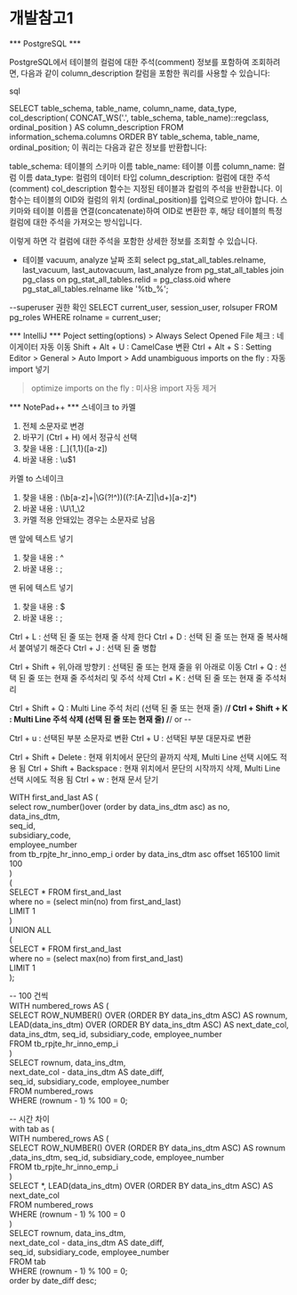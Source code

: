 # 개발참고1

*** PostgreSQL ***

PostgreSQL에서 테이블의 컬럼에 대한 주석(comment) 정보를 포함하여 조회하려면, 다음과 같이 column_description 칼럼을 포함한 쿼리를 사용할 수 있습니다:

sql

SELECT
table_schema,
table_name,
column_name,
data_type,
col_description(
CONCAT_WS('.', table_schema, table_name)::regclass, ordinal_position
) AS column_description
FROM
information_schema.columns
ORDER BY
table_schema,
table_name,
ordinal_position;
이 쿼리는 다음과 같은 정보를 반환합니다:

table_schema: 테이블의 스키마 이름
table_name: 테이블 이름
column_name: 컬럼 이름
data_type: 컬럼의 데이터 타입
column_description: 컬럼에 대한 주석 (comment)
col_description 함수는 지정된 테이블과 칼럼의 주석을 반환합니다. 이 함수는 테이블의 OID와 컬럼의 위치 (ordinal_position)를 입력으로 받아야 합니다. 스키마와 테이블 이름을 연결(concatenate)하여 OID로 변환한 후, 해당 테이블의 특정 컬럼에 대한 주석을 가져오는 방식입니다.

이렇게 하면 각 컬럼에 대한 주석을 포함한 상세한 정보를 조회할 수 있습니다.

- 테이블 vacuum, analyze 날짜 조회
  select pg_stat_all_tables.relname, last_vacuum, last_autovacuum, last_analyze
  from pg_stat_all_tables
  join pg_class on pg_stat_all_tables.relid = pg_class.oid
  where pg_stat_all_tables.relname like '%tb_%';

--superuser 권한 확인
SELECT current_user, session_user, rolsuper
FROM pg_roles
WHERE rolname = current_user;


*** IntelliJ ***
Poject setting(options) > Always Select Opened File 체크 : 네이게이터 자동 이동
Shift + Alt + U : CamelCase 변환
Ctrl + Alt + S : Setting
Editor > General > Auto Import > Add unambiguous imports on the fly : 자동 import 넣기
> optimize imports on the fly : 미사용 import 자동 제거


*** NotePad++ ***
스네이크 to 카멜
1. 전체 소문자로 변경
2. 바꾸기 (Ctrl + H) 에서 정규식 선택
3. 찾을 내용 : [_]{1,1}([a-z])
4. 바꿀 내용 : \u$1

카멜 to 스네이크
1. 찾을 내용 : (\b[a-z]+|\G(?!^))((?:[A-Z]|\d+)[a-z]*)
2. 바꿀 내용 : \U\1_\2
3. 카멜 적용 안돼있는 경우는 소문자로 남음


맨 앞에 텍스트 넣기
1. 찾을 내용 : ^
2. 바꿀 내용 : ;

맨 뒤에 텍스트 넣기
1. 찾을 내용 : $
2. 바꿀 내용 : ;

Ctrl + L : 선택 된 줄 또는 현재 줄 삭제 한다
Ctrl + D : 선택 된 줄 또는 현재 줄 복사해서 붙여넣기 해준다
Ctrl + J : 선택 된 줄 병합

Ctrl + Shift + 위,아래 방향키 : 선택된 줄 또는 현재 줄을 위 아래로 이동
Ctrl + Q : 선택 된 줄 또는 현재 줄 주석처리 및 주석 삭제
Ctrl + K : 선택 된 줄 또는 현재 줄 주석처리

Ctrl + Shift + Q : Multi Line 주석 처리 (선택 된 줄 또는 현재 줄) /**/
Ctrl + Shift + K : Multi Line 주석 삭제 (선택 된 줄 또는 현재 줄) /**/ or --


Ctrl + u : 선택된 부분 소문자로 변환
Ctrl + U : 선택된 부분 대문자로 변환

Ctrl + Shift + Delete : 현재 위치에서 문단의 끝까지 삭제, Multi Line 선택 시에도 적용 됨
Ctrl + Shift + Backspace : 현재 위치에서 문단의 시작까지 삭제, Multi Line 선택 시에도 적용 됨
Ctrl + w : 현재 문서 닫기



WITH first_and_last AS (                                                                                                                                                                                                
select row_number()over (order by data_ins_dtm asc) as no,                                                                                                                                                          
data_ins_dtm,                                                                                                                                                                                                
seq_id,                                                                                                                                                                                                      
subsidiary_code,                                                                                                                                                                                             
employee_number                                                                                                                                                                                              
from tb_rpjte_hr_inno_emp_i order by data_ins_dtm asc offset 165100 limit 100                                                                                                                                       
)                                                                                                                                                                                                                       
(                                                                                                                                                                                                                       
SELECT *
FROM first_and_last                                                                                                                                                                                                 
where no = (select min(no) from first_and_last)                                                                                                                                                                     
LIMIT 1                                                                                                                                                                                                             
)                                                                                                                                                                                                                       
UNION ALL                                                                                                                                                                                                               
(                                                                                                                                                                                                                       
SELECT *
FROM first_and_last                                                                                                                                                                                                 
where no = (select max(no) from first_and_last)                                                                                                                                                                     
LIMIT 1                                                                                                                                                                                                             
);

-- 100 건씩                                                                                                                                                                                                               
WITH numbered_rows AS (                                                                                                                                                                                                 
SELECT ROW_NUMBER() OVER (ORDER BY data_ins_dtm ASC) AS rownum,                                                                                                                                                     
LEAD(data_ins_dtm) OVER (ORDER BY data_ins_dtm ASC) AS next_date_col,                                                                                                                                               
data_ins_dtm, seq_id, subsidiary_code, employee_number                                                                                                                                                              
FROM tb_rpjte_hr_inno_emp_i                                                                                                                                                                                         
)                                                                                                                                                                                                                       
SELECT rownum, data_ins_dtm,                                                                                                                                                                                            
next_date_col - data_ins_dtm AS date_diff,                                                                                                                                                                      
seq_id, subsidiary_code, employee_number                                                                                                                                                                        
FROM numbered_rows                                                                                                                                                                                                      
WHERE (rownum - 1) % 100 = 0;


-- 시간 차이                                                                                                                                                                                                                
with tab as (                                                                                                                                                                                                           
WITH numbered_rows AS (                                                                                                                                                                                             
SELECT ROW_NUMBER() OVER (ORDER BY data_ins_dtm ASC) AS rownum                                                                                                                                                      
,data_ins_dtm, seq_id, subsidiary_code, employee_number                                                                                                                                                     
FROM tb_rpjte_hr_inno_emp_i                                                                                                                                                                                         
)                                                                                                                                                                                                                   
SELECT *, LEAD(data_ins_dtm) OVER (ORDER BY data_ins_dtm ASC) AS next_date_col                                                                                                                                      
FROM numbered_rows                                                                                                                                                                                                  
WHERE (rownum - 1) % 100 = 0                                                                                                                                                                                        
)                                                                                                                                                                                                                       
SELECT rownum, data_ins_dtm,                                                                                                                                                                                            
next_date_col - data_ins_dtm AS date_diff,                                                                                                                                                                      
seq_id, subsidiary_code, employee_number                                                                                                                                                                        
FROM tab                                                                                                                                                                                                                
WHERE (rownum - 1) % 100 = 0;                                                                                                                                                                                           
order by date_diff desc;         